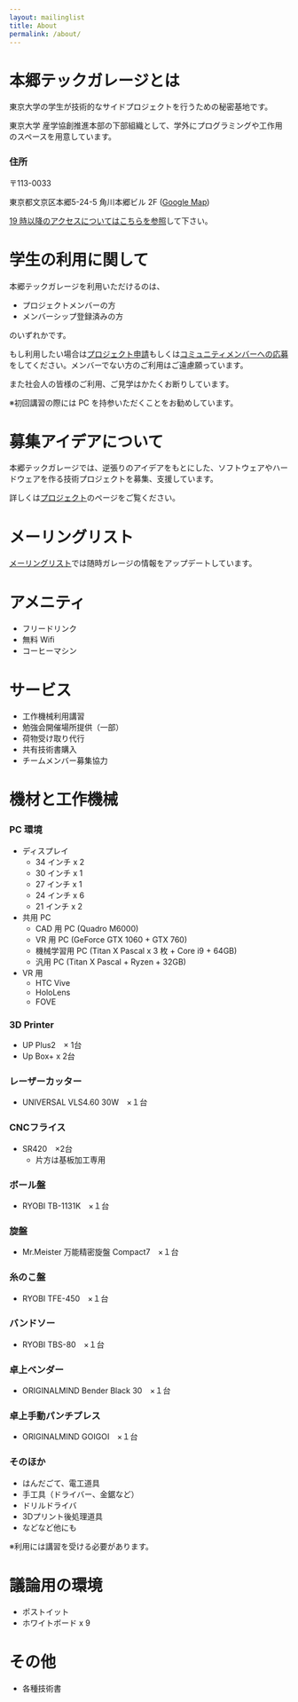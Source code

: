 ```yaml
---
layout: mailinglist
title: About
permalink: /about/
---
```


# 本郷テックガレージとは

東京大学の学生が技術的なサイドプロジェクトを行うための秘密基地です。

東京大学 産学協創推進本部の下部組織として、学外にプログラミングや工作用のスペースを用意しています。

### 住所

〒113-0033

東京都文京区本郷5-24-5 角川本郷ビル 2F ([Google Map](https://goo.gl/maps/jweyFvu4e7q))

[19 時以降のアクセスについてはこちらを参照](http://www.hongotechgarage.com/access/)して下さい。

# 学生の利用に関して

本郷テックガレージを利用いただけるのは、

- プロジェクトメンバーの方
- メンバーシップ登録済みの方

のいずれかです。

もし利用したい場合は[プロジェクト申請](../project/)もしくは[コミュニティメンバーへの応募](../community/)をしてください。メンバーでない方のご利用はご遠慮願っています。

また社会人の皆様のご利用、ご見学はかたくお断りしています。

※初回講習の際には PC を持参いただくことをお勧めしています。

# 募集アイデアについて

本郷テックガレージでは、逆張りのアイデアをもとにした、ソフトウェアやハードウェアを作る技術プロジェクトを募集、支援しています。

詳しくは[プロジェクト](../project/)のページをご覧ください。

# メーリングリスト

[メーリングリスト](http://eepurl.com/co6UlD)では随時ガレージの情報をアップデートしています。

# アメニティ

- フリードリンク
- 無料 Wifi
- コーヒーマシン

# サービス

- 工作機械利用講習
- 勉強会開催場所提供（一部）
- 荷物受け取り代行
- 共有技術書購入
- チームメンバー募集協力

# 機材と工作機械

### PC 環境

- ディスプレイ
    - 34 インチ x 2
    - 30 インチ x 1
    - 27 インチ x 1
    - 24 インチ x 6
    - 21 インチ x 2
- 共用 PC
    - CAD 用 PC (Quadro M6000)
    - VR 用 PC (GeForce GTX 1060 + GTX 760)
    - 機械学習用 PC (Titan X Pascal x 3 枚 + Core i9 + 64GB)
    - 汎用 PC (Titan X Pascal + Ryzen + 32GB)
- VR 用
    - HTC Vive
    - HoloLens
    - FOVE

### 3D Printer
- UP Plus2　× 1台
- Up Box+ x 2台

### レーザーカッター
- UNIVERSAL VLS4.60 30W　×１台

### CNCフライス
- SR420　×2台
    - 片方は基板加工専用 

### ボール盤
- RYOBI TB-1131K　×１台

### 旋盤
- Mr.Meister 万能精密旋盤 Compact7　×１台

### 糸のこ盤
- RYOBI TFE-450　×１台

### バンドソー
- RYOBI TBS-80　×１台

### 卓上ベンダー
- ORIGINALMIND Bender Black 30　×１台 

### 卓上手動パンチプレス
- ORIGINALMIND GOIGOI　×１台

### そのほか
- はんだごて、電工道具
- 手工具（ドライバー、金鋸など）
- ドリルドライバ
- 3Dプリント後処理道具
- などなど他にも

※利用には講習を受ける必要があります。

# 議論用の環境
- ポストイット
- ホワイトボード x 9

# その他
- 各種技術書
